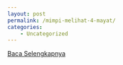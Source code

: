 ```yaml
---
layout: post
permalink: /mimpi-melihat-4-mayat/
categories:
    - Uncategorized
---
```


[Baca Selengkapnya](/07)